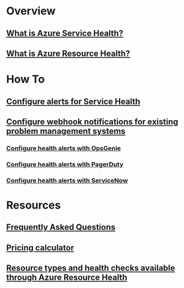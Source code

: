 # Overview
## [What is Azure Service Health?](service-health-overview.md)
## [What is Azure Resource Health?](resource-health-overview.md)
# How To
## [Configure alerts for Service Health](../monitoring-and-diagnostics/monitoring-activity-log-alerts-on-service-notifications.md?toc=%2fazure%2fservice-health%2ftoc.json)
## [Configure webhook notifications for existing problem management systems](service-health-alert-webhook-guide.md)
### [Configure health alerts with OpsGenie](service-health-alert-webhook-opsgenie.md)
### [Configure health alerts with PagerDuty](service-health-alert-webhook-pagerduty.md)
### [Configure health alerts with ServiceNow](service-health-alert-webhook-servicenow.md)
# Resources
## [Frequently Asked Questions](resource-health-faq.md)
## [Pricing calculator](https://azure.microsoft.com/pricing/calculator/)
## [Resource types and health checks available through Azure Resource Health](resource-health-checks-resource-types.md)

